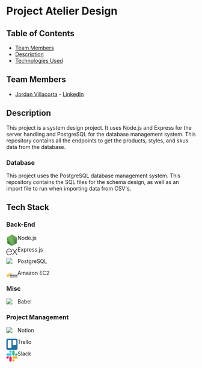 # Project Atelier Design

## Table of Contents
- [Team Members](#team-members-&-roles)
- [Description](#description)
- [Technologies Used](#technologies-used)

## Team Members
- [Jordan Villacorta](https://github.com/jordanvillacorta) - [LinkedIn](https://www.linkedin.com/in/jordan-villacorta/)

## Description

This project is a system design project. It uses Node.js and Express for the server handling and PostgreSQL for the database management system.
This repository contains all the endpoints to get the products, styles, and skus data from the database.

### Database

This project uses the PostgreSQL database management system. This repository contains the SQL files for the schema design, as well as an import file to run when importing data from CSV's.

## Tech Stack

### Back-End
Node.js <img align="left" alt="Node JS" width="30px" src="https://raw.githubusercontent.com/github/explore/80688e429a7d4ef2fca1e82350fe8e3517d3494d/topics/nodejs/nodejs.png" />
<br />

Express.js <img align="left" alt="Express" width="30px" src="https://github.com/devicons/devicon/blob/master/icons/express/express-original.svg" />
<br />

PostgreSQL <img align="left" width="30px" src="https://upload.wikimedia.org/wikipedia/commons/thumb/2/29/Postgresql_elephant.svg/1200px-Postgresql_elephant.svg.png" />
<br />

Amazon EC2 <img src="https://raw.githubusercontent.com/devicons/devicon/master/icons/amazonwebservices/amazonwebservices-original-wordmark.svg" alt="aws" align="left" width="30px"/>


### Misc
Babel <img align="left" width="30px" src="https://user-images.githubusercontent.com/3025322/87547253-bf050400-c6a2-11ea-950a-280311bc6cc8.png" />
<br />


### Project Management
Notion <img align="left" width="30px" src="https://cdn.worldvectorlogo.com/logos/notion-logo-1.svg" />
<br />

Trello <img align="left" alt="Trello" width="30px" src="https://raw.githubusercontent.com/devicons/devicon/master/icons/trello/trello-plain.svg" />
<br />

Slack <img align="left" alt="Slack" width="30px" src="https://github.com/devicons/devicon/blob/master/icons/slack/slack-original.svg" />
<br />
<br />
